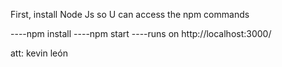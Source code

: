 First, install Node Js so U can access the npm commands

----npm install
----npm start
----runs on http://localhost:3000/


att: kevin león 
